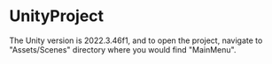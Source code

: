 # UnityProject

The Unity version is 2022.3.46f1, and to open the project, navigate to "Assets/Scenes" directory where you would find "MainMenu".
